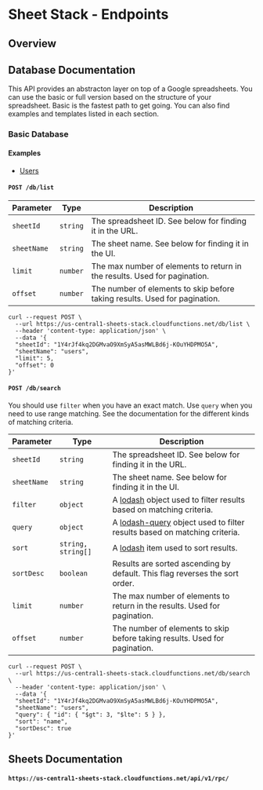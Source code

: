 # Sheet Stack - Endpoints

## Overview

## Database Documentation

This API provides an abstracton layer on top of a Google spreadsheets. You can
use the basic or full version based on the structure of your spreadsheet. Basic
is the fastest path to get going. You can also find examples and templates listed
in each section.

### Basic Database

#### Examples

- [Users](https://docs.google.com/spreadsheets/d/1Y4rJf4kq2DGMvaO9XmSyA5asMWLBd6j-KOuYHDPMO5A/edit#gid=829405535)

#### `POST /db/list`

| Parameter   | Type     | Description                                                                |
| ----------- | -------- | -------------------------------------------------------------------------- |
| `sheetId`   | `string` | The spreadsheet ID. See below for finding it in the URL.                   |
| `sheetName` | `string` | The sheet name. See below for finding it in the UI.                        |
| `limit`     | `number` | The max number of elements to return in the results. Used for pagination.  |
| `offset`    | `number` | The number of elements to skip before taking results. Used for pagination. |

```shell
curl --request POST \
  --url https://us-central1-sheets-stack.cloudfunctions.net/db/list \
  --header 'content-type: application/json' \
  --data '{
  "sheetId": "1Y4rJf4kq2DGMvaO9XmSyA5asMWLBd6j-KOuYHDPMO5A",
  "sheetName": "users",
  "limit": 5,
  "offset": 0
}'
```

#### `POST /db/search`

You should use `filter` when you have an exact match. Use `query` when you need to use range matching. See the
documentation for the different kinds of matching criteria.

| Parameter   | Type               | Description                                                                                                                      |
| ----------- | ------------------ | -------------------------------------------------------------------------------------------------------------------------------- |
| `sheetId`   | `string`           | The spreadsheet ID. See below for finding it in the URL.                                                                         |
| `sheetName` | `string`           | The sheet name. See below for finding it in the UI.                                                                              |
| `filter`    | `object`           | A [lodash](https://lodash.com/docs/4.17.15#filter) object used to filter results based on matching criteria.                     |
| `query`     | `object`           | A [lodash-query](https://www.npmjs.com/package/lodash-query#query-api) object used to filter results based on matching criteria. |
| `sort`      | `string, string[]` | A [lodash](https://lodash.com/docs/4.17.15#sortBy) item used to sort results.                                                    |
| `sortDesc`  | `boolean`          | Results are sorted ascending by default. This flag reverses the sort order.                                                      |
| `limit`     | `number`           | The max number of elements to return in the results. Used for pagination.                                                        |
| `offset`    | `number`           | The number of elements to skip before taking results. Used for pagination.                                                       |

```shell
curl --request POST \
  --url https://us-central1-sheets-stack.cloudfunctions.net/db/search \
  --header 'content-type: application/json' \
  --data '{
  "sheetId": "1Y4rJf4kq2DGMvaO9XmSyA5asMWLBd6j-KOuYHDPMO5A",
  "sheetName": "users",
  "query": { "id": { "$gt": 3, "$lte": 5 } },
  "sort": "name",
  "sortDesc": true
}'
```

## Sheets Documentation

#### `https://us-central1-sheets-stack.cloudfunctions.net/api/v1/rpc/`
